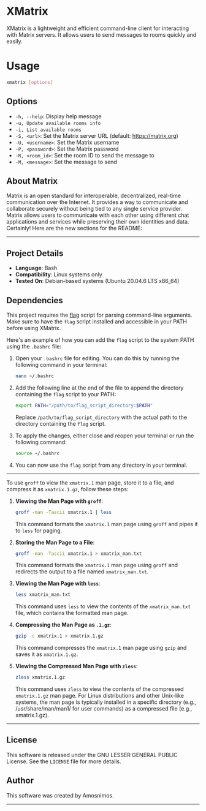 # XMatrix

XMatrix is a lightweight and efficient command-line client for interacting with Matrix servers. It allows users to send messages to rooms quickly and easily.

# Usage

```sh
xmatrix [options]
```

## Options

- `-h, --help`: Display help message
- `-u, Update available rooms info`
- `-i, List available rooms`
- `-S, <url>`: Set the Matrix server URL (default: https://matrix.org)
- `-U, <username>`: Set the Matrix username
- `-P, <password>`: Set the Matrix password
- `-R, <room_id>`: Set the room ID to send the message to
- `-M, <message>`: Set the message to send

## About Matrix

Matrix is an open standard for interoperable, decentralized, real-time communication over the Internet. It provides a way to communicate and collaborate securely without being tied to any single service provider. Matrix allows users to communicate with each other using different chat applications and services while preserving their own identities and data.
Certainly! Here are the new sections for the README:

---

## Project Details

- **Language**: Bash
- **Compatibility**: Linux systems only
- **Tested On**: Debian-based systems (Ubuntu 20.04.6 LTS x86_64)

## Dependencies

This project requires the [flag](https://github.com/AmosNimos/flag) script for parsing command-line arguments. Make sure to have the `flag` script installed and accessible in your PATH before using XMatrix.

Here's an example of how you can add the `flag` script to the system PATH using the `.bashrc` file:

1. Open your `.bashrc` file for editing. You can do this by running the following command in your terminal:

   ```sh
   nano ~/.bashrc
   ```

2. Add the following line at the end of the file to append the directory containing the `flag` script to your PATH:

   ```sh
   export PATH="/path/to/flag_script_directory:$PATH"
   ```

   Replace `/path/to/flag_script_directory` with the actual path to the directory containing the `flag` script.

3. To apply the changes, either close and reopen your terminal or run the following command:

   ```sh
   source ~/.bashrc
   ```

5. You can now use the `flag` script from any directory in your terminal.

---
To use `groff` to view the `xmatrix.1` man page, store it to a file, and compress it as `xmatrix.1.gz`, follow these steps:

1. **Viewing the Man Page with `groff`**:
   ```bash
   groff -man -Tascii xmatrix.1 | less
   ```
   This command formats the `xmatrix.1` man page using `groff` and pipes it to `less` for paging.

2. **Storing the Man Page to a File**:
   ```bash
   groff -man -Tascii xmatrix.1 > xmatrix_man.txt
   ```
   This command formats the `xmatrix.1` man page using `groff` and redirects the output to a file named `xmatrix_man.txt`.

3. **Viewing the Man Page with `less`**:
   ```bash
   less xmatrix_man.txt
   ```
   This command uses `less` to view the contents of the `xmatrix_man.txt` file, which contains the formatted man page.

4. **Compressing the Man Page as `.1.gz`**:
   ```bash
   gzip -c xmatrix.1 > xmatrix.1.gz
   ```
   This command compresses the `xmatrix.1` man page using `gzip` and saves it as `xmatrix.1.gz`.

5. **Viewing the Compressed Man Page with `zless`**:
   ```bash
   zless xmatrix.1.gz
   ```
   This command uses `zless` to view the contents of the compressed `xmatrix.1.gz` man page.
   For Linux distributions and other Unix-like systems, the man page is typically installed in a specific directory (e.g., /usr/share/man/man1/ for user commands) as a compressed file (e.g., xmatrix.1.gz).
---

## License

This software is released under the GNU LESSER GENERAL PUBLIC License. See the `LICENSE` file for more details.

## Author

This software was created by Amosnimos.

---
